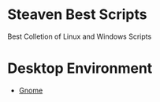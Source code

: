 # Steaven Best Scripts
Best Colletion of Linux and Windows Scripts


# Desktop Environment


- [Gnome](ht)